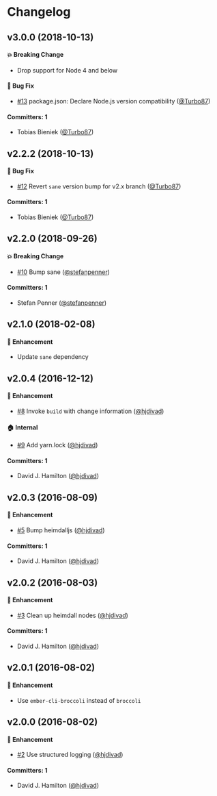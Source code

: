 # Changelog

## v3.0.0 (2018-10-13)

#### :boom: Breaking Change
* Drop support for Node 4 and below

#### :bug: Bug Fix
* [#13](https://github.com/ember-cli/broccoli-sane-watcher/pull/13) package.json: Declare Node.js version compatibility ([@Turbo87](https://github.com/Turbo87))

#### Committers: 1
- Tobias Bieniek ([@Turbo87](https://github.com/Turbo87))


## v2.2.2 (2018-10-13)

#### :bug: Bug Fix
* [#12](https://github.com/ember-cli/broccoli-sane-watcher/pull/12) Revert `sane` version bump for v2.x branch ([@Turbo87](https://github.com/Turbo87))

#### Committers: 1
- Tobias Bieniek ([@Turbo87](https://github.com/Turbo87))


## v2.2.0 (2018-09-26)

#### :boom: Breaking Change
* [#10](https://github.com/ember-cli/broccoli-sane-watcher/pull/10) Bump sane ([@stefanpenner](https://github.com/stefanpenner))

#### Committers: 1
- Stefan Penner ([@stefanpenner](https://github.com/stefanpenner))


## v2.1.0 (2018-02-08)

#### :rocket: Enhancement
* Update `sane` dependency


## v2.0.4 (2016-12-12)

#### :rocket: Enhancement
* [#8](https://github.com/ember-cli/broccoli-sane-watcher/pull/8) Invoke `build` with change information ([@hjdivad](https://github.com/hjdivad))

#### :house: Internal
* [#9](https://github.com/ember-cli/broccoli-sane-watcher/pull/9) Add yarn.lock ([@hjdivad](https://github.com/hjdivad))

#### Committers: 1
- David J. Hamilton ([@hjdivad](https://github.com/hjdivad))


## v2.0.3 (2016-08-09)

#### :rocket: Enhancement
* [#5](https://github.com/ember-cli/broccoli-sane-watcher/pull/5) Bump heimdalljs ([@hjdivad](https://github.com/hjdivad))

#### Committers: 1
- David J. Hamilton ([@hjdivad](https://github.com/hjdivad))


## v2.0.2 (2016-08-03)

#### :rocket: Enhancement
* [#3](https://github.com/ember-cli/broccoli-sane-watcher/pull/3) Clean up heimdall nodes ([@hjdivad](https://github.com/hjdivad))

#### Committers: 1
- David J. Hamilton ([@hjdivad](https://github.com/hjdivad))


## v2.0.1 (2016-08-02)

#### :rocket: Enhancement
* Use `ember-cli-broccoli` instead of `broccoli`


## v2.0.0 (2016-08-02)

#### :rocket: Enhancement
* [#2](https://github.com/ember-cli/broccoli-sane-watcher/pull/2) Use structured logging ([@hjdivad](https://github.com/hjdivad))

#### Committers: 1
- David J. Hamilton ([@hjdivad](https://github.com/hjdivad))
